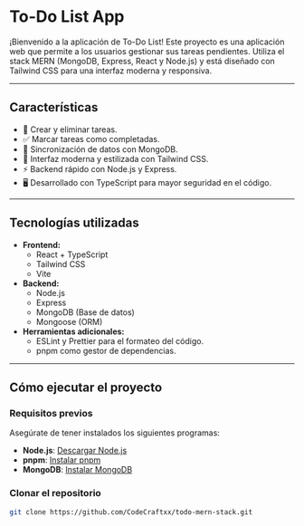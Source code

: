 # **To-Do List App**

¡Bienvenido a la aplicación de To-Do List! Este proyecto es una aplicación web que permite a los usuarios gestionar sus tareas pendientes. Utiliza el stack MERN (MongoDB, Express, React y Node.js) y está diseñado con Tailwind CSS para una interfaz moderna y responsiva.

---

## **Características**
- 📝 Crear y eliminar tareas.
- ✅ Marcar tareas como completadas.
- 🔄 Sincronización de datos con MongoDB.
- 🌟 Interfaz moderna y estilizada con Tailwind CSS.
- ⚡ Backend rápido con Node.js y Express.
- 🖥️ Desarrollado con TypeScript para mayor seguridad en el código.

---

## **Tecnologías utilizadas**
- **Frontend:**
  - React + TypeScript
  - Tailwind CSS
  - Vite
- **Backend:**
  - Node.js
  - Express
  - MongoDB (Base de datos)
  - Mongoose (ORM)
- **Herramientas adicionales:**
  - ESLint y Prettier para el formateo del código.
  - pnpm como gestor de dependencias.

---
## **Cómo ejecutar el proyecto**

### **Requisitos previos**
Asegúrate de tener instalados los siguientes programas:
- **Node.js**: [Descargar Node.js](https://nodejs.org/)
- **pnpm**: [Instalar pnpm](https://pnpm.io/installation)
- **MongoDB**: [Instalar MongoDB](https://www.mongodb.com/try/download/community)

### **Clonar el repositorio**
```bash
git clone https://github.com/CodeCraftxx/todo-mern-stack.git